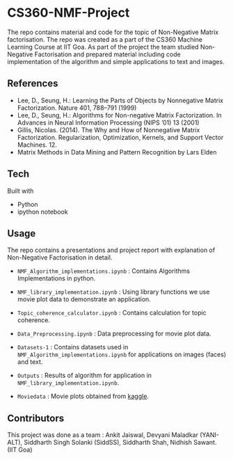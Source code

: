 # CS360-NMF-Project
The repo contains material and code for the topic of Non-Negative Matrix factorisation. The repo was created as a part of the CS360 Machine Learning Course at IIT Goa. As part of the project the team studied Non-Negative Factorisation and prepared material including code implementation of the algorithm and simple applications to text and images.

## References 

* Lee, D., Seung, H.: Learning the Parts of Objects by Nonnegative Matrix Factorization. Nature 401,
788–791 (1999)
*  Lee, D., Seung, H.: Algorithms for Non-negative Matrix Factorization. In Advances in Neural Information
Processing (NIPS ’01) 13 (2001)
* Gillis, Nicolas. (2014). The Why and How of Nonnegative Matrix Factorization. Regularization, Optimization, Kernels, and Support Vector Machines. 12. 
* Matrix Methods in Data Mining and Pattern Recognition by Lars Elden



## Tech
Built with
- Python
- ipython notebook

## Usage
The repo contains a presentations and project report with explanation of Non-Negative Factorisation in detail. 

* `NMF_Algorithm_implementations.ipynb` : Contains Algorithms Implementations in python.
* `NMF_library_implementation.ipynb` : Using library functions we use movie plot data to demonstrate an application.
* `Topic_coherence_calculator.ipynb` : Contains calculation for topic coherence.
* `Data_Preprocessing.ipynb` : Data preprocessing for movie plot data.

* `Datasets-1` : Contains datasets used in `NMF_Algorithm_implementations.ipynb` for applications on images (faces) and text.

* `Outputs` : Results of algorithm for application in `NMF_library_implementation.ipynb`.

* `Moviedata` : Movie plots obtained from [kaggle](https://www.kaggle.com/jrobischon/wikipedia-movie-plots).

## Contributors

This project was done as a team :
Ankit Jaiswal, Devyani Maladkar (YANI-ALT), Siddharth Singh Solanki (SiddSS), Siddharth Shah, Nidhish Sawant. (IIT Goa)

